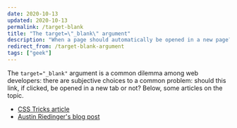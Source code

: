 ```yaml
---
date: 2020-10-13
updated: 2020-10-13
permalink: /target-blank
title: "The target=\"_blank\" argument"
description: "When a page should automatically be opened in a new page? Why?"
redirect_from: /target-blank-argument
tags: ["geek"]
---
```

The `target="_blank"` argument is a common dilemma among web developers: there are subjective choices to a common problem: should this link, if clicked, be opened in a new tab or not? Below, some articles on the topic.

- [CSS Tricks article](https://css-tricks.com/use-target_blank/)
- [Austin Riedinger's blog post](https://augustin-riedinger.fr/en/resources/thoughts-on-target-blank/)
